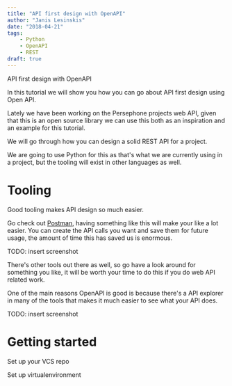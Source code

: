 ```yaml
---
title: "API first design with OpenAPI"
author: "Janis Lesinskis"
date: "2018-04-21"
tags:
    - Python
    - OpenAPI
    - REST
draft: true
---
```


API first design with OpenAPI

In this tutorial we will show you how you can go about API first design using Open API.

<!-- end excerpt -->

Lately we have been working on the Persephone projects web API, given that this is an open source library we can use this both as an inspiration and an example for this tutorial.

We will go through how you can design a solid REST API for a project.

We are going to use Python for this as that's what we are currently using in a project, but the tooling will exist in other languages as well.




# Tooling
Good tooling makes API design so much easier.

Go check out [Postman](), having something like this will make your like a lot easier.
You can create the API calls you want and save them for future usage, the amount of time this has saved us is enormous.

TODO: insert screenshot

There's other tools out there as well, so go have a look around for something you like, it will be worth your time to do this if you do web API related work.


One of the main reasons OpenAPI is good is because there's a API explorer in many of the tools that makes it much easier to see what your API does.


TODO: insert screenshot


# Getting started

Set up your VCS repo

Set up virtualenvironment